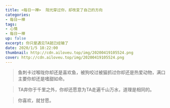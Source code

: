 ```yaml
---
title: <每日一禅>  阳光穿过你，却改变了自己的方向
categories:
- 每日一禅
tags: 
- 心情
- 每日一禅
up: false
excerpt: 你只是遇见TA就已经输了
date: 2020/1/5 18:22:00
thumbnail: http://cdn.ailoveu.top/img/20200419105524.png
cover: http://cdn.ailoveu.top/img/20200419105524.png
---
```

> 鱼刺卡过喉咙你却还是喜欢鱼，被狗咬过被猫抓过你却还是热爱动物，满口主要你却还是嗜甜如命。

> TA弃你于千里之外，你却还愿意为TA走遍千山万水，道理是相同的。

> 你喜欢，就甘愿。

  <div align="center">

<p><img class="lazy-img"  data-src="http://cdn.ailoveu.top/img/20200419105420.png"></p> 

  </div>